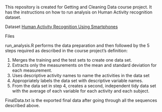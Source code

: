 This repository is created for Getting and Cleaning Data course project. It has the instructions on how to run analysis on Human Activity recognition dataset.

Dataset
[Human Activity Recognition Using Smartphones
](https://archive.ics.uci.edu/dataset/240/human+activity+recognition+using+smartphones)

Files

run_analysis.R performs the data preparation and then followed by the 5 steps required as described in the course project’s definition:
1. Merges the training and the test sets to create one data set.
2. Extracts only the measurements on the mean and standard deviation for each measurement.
3. Uses descriptive activity names to name the activities in the data set
4. Appropriately labels the data set with descriptive variable names.
5. From the data set in step 4, creates a second, independent tidy data set with the average of each variable for each activity and each subject.
   
FinalData.txt is the exported final data after going through all the sequences described above.
